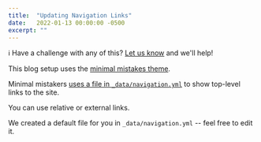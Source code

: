 ```yaml
---
title:  "Updating Navigation Links"
date:   2022-01-13 00:00:00 -0500
excerpt: ""
---
```


:information_source: Have a challenge with any of this? [Let us know](https://github.com/excellalabs/blog-in-a-box/issues/new) and we'll help!

This blog setup uses the [minimal mistakes theme](https://github.com/mmistakes/minimal-mistakes).

Minimal mistakers [uses a file in `_data/navigation.yml`](https://mmistakes.github.io/minimal-mistakes/docs/navigation/) to show top-level links to the site.

You can use relative or external links.

We created a default file for you in `_data/navigation.yml` -- feel free to edit it.
